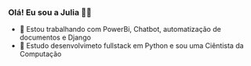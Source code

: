 ### Olá! Eu sou a Julia 🐱‍👤

- 🔭 Estou trabalhando com PowerBi, Chatbot, automatização de documentos e Django
- 🌱 Estudo desenvolvimeto fullstack em Python e sou uma Ciêntista da Computação




